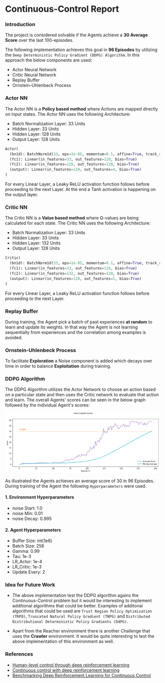 # Continuous-Control Report

### Introduction

The project is considered solvable if the Agents achieve a **30 Average Score** over the last 100-episodes.

The following implementation achieves this goal in **96 Episodes** by utilizing the `Deep Deterministic Policy Gradient (DDPG) Algorithm`. In this approach the below components are used:

- Actor Neural Network
- Critic Neural Network
- Replay Buffer
- Ornstein-Uhlenbeck Process

### Actor NN

The Actor NN is a **Policy based method** where Actions are mapped directly on input states. The Actor NN uses the following Architecture:

- Batch Normalization Layer: 33 Units
- Hidden Layer: 33 Units
- Hidden Layer: 128 Units
- Output Layer: 128 Units

~~~python
Actor(
  (bn1d): BatchNorm1d(33, eps=1e-05, momentum=0.1, affine=True, track_running_stats=True)
  (fc1): Linear(in_features=33, out_features=128, bias=True)
  (fc2): Linear(in_features=128, out_features=128, bias=True)
  (output): Linear(in_features=128, out_features=4, bias=True)
)
~~~

For every Linear Layer, a Leaky ReLU activation function follows before proceeding to the next Layer. At the end a Tanh activation is happening on the output layer.

### Critic NN

The Critic NN is a **Value based method** where Q-values are being calculated for each state. The Critic NN uses the following Architecture:

- Batch Normalization Layer: 33 Units
- Hidden Layer: 33 Units
- Hidden Layer: 132 Units
- Output Layer: 128 Units

~~~python
Critic(
  (bn1d): BatchNorm1d(33, eps=1e-05, momentum=0.1, affine=True, track_running_stats=True)
  (fc1): Linear(in_features=33, out_features=128, bias=True)
  (fc2): Linear(in_features=132, out_features=128, bias=True)
  (output): Linear(in_features=128, out_features=1, bias=True)
)
~~~

For every Linear Layer, a Leaky ReLU activation function follows before proceeding to the next Layer.

### Replay Buffer

During training, the Agent pick a batch of past experiences **at random** to learn and update its weights. In that way the Agent is not learning sequentially from experiences and the correlation among examples is avoided.

### Ornstein-Uhlenbeck Process

To facilitate **Exploration** a Noise component is added which decays over time in order to balance **Exploitation** during training.

### DDPG Algorithm

The DDPG Algorithm utilizes the Actor Network to choose an action based on a particular state and then uses the Critic network to evaluate that action and learn. The overall Agents' scores can be seen in the below graph followed by the individual Agent's scores:

<p align="center">
  <img src="../img/Overall_Agent_scores.png" />
</p>

As illustrated the Agents achieves an average score of 30 in 96 Episodes. During training of the Agent the following `Hyperparameters` were used.

#### 1. Environment Hyperparameters

- noise Start: 1.0
- noise Min: 0.01
- noise Decay: 0.995

#### 2. Agent Hyperparameters

- Buffer Size: int(1e6)
- Batch Size: 256
- Gamma: 0.99
- Tau: 1e-3
- LR_Actor: 1e-4
- LR_Critic: 1e-3
- Update Every: 2

### Idea for Future Work

- The above implementation test the DDPG algorithm agains the Continuous-Control problem but it would be interesting to implement additional algorithms that could be better. Examples of additonal algorithms that could be used are `Trust Region Policy Optimization (TRPO)`, `Truncated Natural Policy Gradient (TNPG)` and  `Distributed Distributional Deterministic Policy Gradients (D4PG)`.

- Apart from the Reacher environment there is another Challenge that uses the **Crawler** environment. It would be quite interesting to test the above implementation of this environment as well.

### References
- [Human-level control through deep reinforcement learning](https://storage.googleapis.com/deepmind-media/dqn/DQNNaturePaper.pdf)
- [Continuous control with deep reinforcement learning](https://arxiv.org/abs/1509.02971)
- [Benchmarking Deep Reinforcement Learning for Continuous Control](https://arxiv.org/abs/1604.06778)
